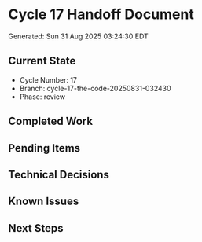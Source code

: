 # Cycle 17 Handoff Document

Generated: Sun 31 Aug 2025 03:24:30 EDT

## Current State
- Cycle Number: 17
- Branch: cycle-17-the-code-20250831-032430
- Phase: review

## Completed Work
<!-- Updated by each agent as they complete their phase -->

## Pending Items
<!-- Items that need attention in the next phase or cycle -->

## Technical Decisions
<!-- Important technical decisions made during this cycle -->

## Known Issues
<!-- Issues discovered but not yet resolved -->

## Next Steps
<!-- Clear action items for the next agent/cycle -->

